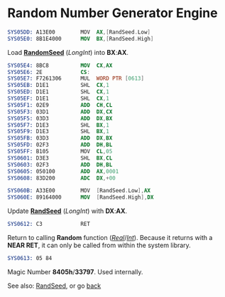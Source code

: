 # Random Number Generator Engine

```nasm
SYS05DD: A13E00        MOV	AX,[RandSeed.Low]
SYS05E0: 8B1E4000      MOV	BX,[RandSeed.High]
```

Load **[RandomSeed](../DATA.md)** (*LongInt*) into **BX**:**AX**.

```nasm
SYS05E4: 8BC8          MOV	CX,AX
SYS05E6: 2E            CS:
SYS05E7: F7261306      MUL	WORD PTR [0613]
SYS05EB: D1E1          SHL	CX,1
SYS05ED: D1E1          SHL	CX,1
SYS05EF: D1E1          SHL	CX,1
SYS05F1: 02E9          ADD	CH,CL
SYS05F3: 03D1          ADD	DX,CX
SYS05F5: 03D3          ADD	DX,BX
SYS05F7: D1E3          SHL	BX,1
SYS05F9: D1E3          SHL	BX,1
SYS05FB: 03D3          ADD	DX,BX
SYS05FD: 02F3          ADD	DH,BL
SYS05FF: B105          MOV	CL,05
SYS0601: D3E3          SHL	BX,CL
SYS0603: 02F3          ADD	DH,BL
SYS0605: 050100        ADD	AX,0001
SYS0608: 83D200        ADC	DX,+00
```

```nasm
SYS060B: A33E00        MOV	[RandSeed.Low],AX
SYS060E: 89164000      MOV	[RandSeed.High],DX
```

Update **[RandSeed](../DATA.md)** (*LongInt*) with **DX**:**AX**.

```nasm
SYS0612: C3            RET
```

Return to calling **Random** function (*[Real](RANDOM-REAL.md)*/*[Int](RANDOM-INT.md)*). Because it returns with a **NEAR RET**, it can only be called from within the system library.

```nasm
SYS0613: 05 84
```

Magic Number **8405h**/**33797**. Used internally.

See also: [RandSeed](../DATA.md), or go [back](../../README.md)
